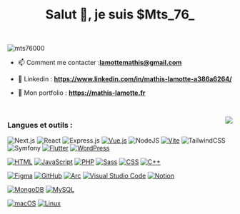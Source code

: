
<h1 align="center">Salut 👋, je suis $Mts_76_</h1>
<br>
<p align="left" >  <img src="https://komarev.com/ghpvc/?username=mts76000&label=Profile%20views&color=27333a&style=flat" alt="mts76000" /> </p>


- 📫 Comment me contacter :**lamottemathis@gmail.com**
  
- 🔗 Linkedin : **https://www.linkedin.com/in/mathis-lamotte-a386a6264/**

- 📁  Mon portfolio : **https://mathis-lamotte.fr**

<br>

<p align="center">
    <img align="right" src="https://media.giphy.com/media/z5iCvo1oCbqt7ukMQs/giphy.gif">    
</p>


 ### Langues et outils :


![Next.js](https://img.shields.io/badge/Next.js-black?logo=next.js&logoColor=white)
![React](https://img.shields.io/badge/React-%2320232a.svg?logo=react&logoColor=%2361DAFB)
![Express.js](https://img.shields.io/badge/Express.js-%23404d59.svg?logo=express&logoColor=%2361DAFB)
[![Vue.js](https://img.shields.io/badge/Vue.js-4FC08D?logo=vuedotjs&logoColor=fff)](#)
![NodeJS](https://img.shields.io/badge/Node.js-6DA55F?logo=node.js&logoColor=white)
[![Vite](https://img.shields.io/badge/Vite-646CFF?logo=vite&logoColor=fff)](#)
![TailwindCSS](https://img.shields.io/badge/Tailwind%20CSS-%2338B2AC.svg?logo=tailwind-css&logoColor=white)
![Symfony](https://img.shields.io/badge/Symfony-black?logo=symfony)
[![Flutter](https://img.shields.io/badge/Flutter-02569B?logo=flutter&logoColor=fff)](#)
[![WordPress](https://img.shields.io/badge/WordPress-%2321759B.svg?logo=wordpress&logoColor=white)](#)

[![HTML](https://img.shields.io/badge/HTML-%23E34F26.svg?logo=html5&logoColor=white)](#)
[![JavaScript](https://img.shields.io/badge/JavaScript-F7DF1E?logo=javascript&logoColor=000)](#)
[![PHP](https://img.shields.io/badge/php-%23777BB4.svg?&logo=php&logoColor=white)](#)
[![Sass](https://img.shields.io/badge/Sass-C69?logo=sass&logoColor=fff)](#)
[![CSS](https://img.shields.io/badge/CSS-1572B6?logo=css3&logoColor=fff)](#)
[![C++](https://img.shields.io/badge/C++-%2300599C.svg?logo=c%2B%2B&logoColor=white)](#)

[![Figma](https://img.shields.io/badge/Figma-F24E1E?logo=figma&logoColor=white)](#)
[![GitHub](https://img.shields.io/badge/GitHub-%23121011.svg?logo=github&logoColor=white)](#)
[![Arc](https://img.shields.io/badge/Arc-FCBFBD?logo=arc&logoColor=000)](#)
[![Visual Studio Code](https://custom-icon-badges.demolab.com/badge/Visual%20Studio%20Code-0078d7.svg?logo=vsc&logoColor=white)](#)
[![Notion](https://img.shields.io/badge/Notion-000?logo=notion&logoColor=fff)](#)

[![MongoDB](https://img.shields.io/badge/MongoDB-%234ea94b.svg?logo=mongodb&logoColor=white)](#)
[![MySQL](https://img.shields.io/badge/MySQL-4479A1?logo=mysql&logoColor=fff)](#)

[![macOS](https://img.shields.io/badge/macOS-000000?logo=apple&logoColor=F0F0F0)](#)
[![Linux](https://img.shields.io/badge/Linux-FCC624?logo=linux&logoColor=black)](#)






